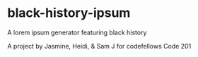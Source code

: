 # black-history-ipsum

A lorem ipsum generator featuring black history

A project by Jasmine, Heidi, & Sam J for codefellows Code 201
